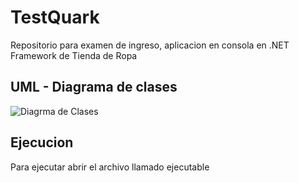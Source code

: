 # TestQuark
Repositorio para examen de ingreso, aplicacion en consola en .NET Framework  de Tienda de Ropa


## UML - Diagrama de clases

![Diagrma de Clases](./DiagramaQuark.png)

## Ejecucion

Para ejecutar abrir el archivo llamado ejecutable